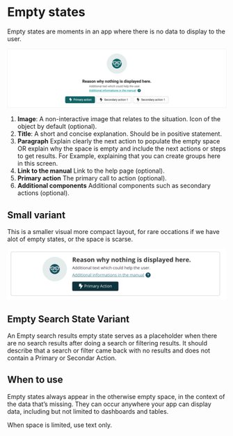 # Empty states

Empty states are moments in an app where there is no data to display to the user.

![empty state](assets/empty_state.png)

1. **Image**: A non-interactive image that relates to the situation. Icon of the object by default (optional).
2. **Title**: A short and concise explanation. Should be in positive statement.
3. **Paragraph** Explain clearly the next action to populate the empty space OR explain why the space is empty and include the next actions or steps to get results. For Example, explaining that you can create groups here in this screen.
4. **Link to the manual** Link to the help page (optional).
5. **Primary action** The primary call to action (optional).
6. **Additional components**  Additional components such as secondary actions (optional).

## Small variant

This is a smaller visual more compact layout, for rare occations if we have alot of empty states, or the space is scarse.

![empty state](assets/empty_state_small.png)

## Empty Search State Variant

An Empty search results empty state serves as a placeholder when there are no search results after doing a search or filtering results. It should describe that a search or filter came back with no results and does not contain a Primary or Secondar Action.

## When to use

Empty states always appear in the otherwise empty space, in the context of the data that’s missing. They can occur anywhere your app can display data, including but not limited to dashboards and tables.

When space is limited, use text only.